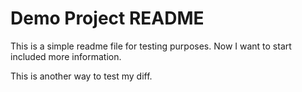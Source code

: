 # Demo Project README

This is a simple readme file for testing purposes. Now I want to start included more information.

This is another way to test my diff.
